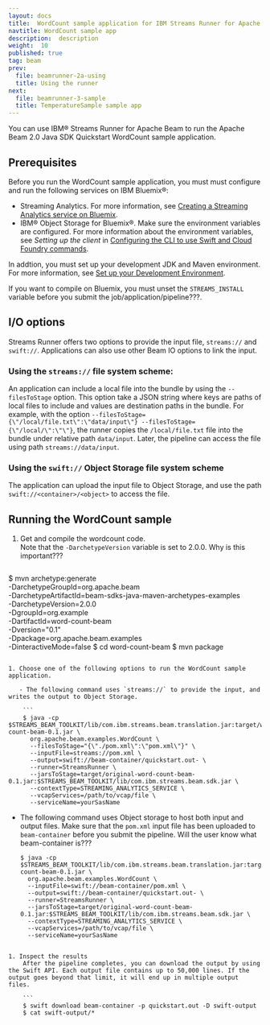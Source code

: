 ```yaml
---
layout: docs
title:  WordCount sample application for IBM Streams Runner for Apache Beam
navtitle: WordCount sample app
description:  description
weight:  10
published: true
tag: beam
prev:
  file: beamrunner-2a-using
  title: Using the runner
next:
  file: beamrunner-3-sample
  title: TemperatureSample sample app
---
```


You can use IBM® Streams Runner for Apache Beam to run the Apache Beam 2.0 Java SDK Quickstart WordCount sample application.

## Prerequisites

Before you run the WordCount sample application, you must must configure and run the following services on IBM Bluemix®:

- Streaming Analytics. For more information, see [Creating a Streaming Analytics service on Bluemix](http://127.0.0.1:4000/streamsx.documentation/docs/beamrunner/beamrunner-2-install/#creating-a-streaming-analytics-service-on-bluemix).
- IBM® Object Storage for Bluemix®. Make sure the environment variables are configured. For more information about the environment variables, see _Setting up the client_ in [Configuring the CLI to use Swift and Cloud Foundry commands](https://console.stage1.bluemix.net/docs/services/ObjectStorage/os_configuring.html).

In addtion, you must set up your development JDK and Maven environment. For more information, see [Set up your Development Environment](https://beam.apache.org/get-started/quickstart-java/#set-up-your-development-environment).

If you want to compile on Bluemix, you must unset the `STREAMS_INSTALL` variable before you submit the job/application/pipeline???.

## I/O options

Streams Runner offers two options to provide the input file, `streams://` and `swift://`. Applications can also use other Beam IO options to link the input.

### Using the `streams://` file system scheme:

An application can include a local file into the bundle by using the `--filesToStage` option. This option take a JSON string where keys are paths of local files to include and values are destination paths in the bundle. For example, with the option `--filesToStage={\"/local/file.txt\":\"data/input\"} --filesToStage={\"/local/\":\"\"}`, the runner copies the `/local/file.txt` file into the bundle under relative path `data/input`. Later, the pipeline can access the file using path `streams://data/input`.

### Using the `swift://` Object Storage file system scheme

The application can upload the input file to Object Storage, and use the path `swift://<container>/<object>` to access the file.

## Running the WordCount sample

1. Get and compile the wordcount code.  
    Note that the `-DarchetypeVersion` variable is set to 2.0.0. Why is this important???

   ```
$ mvn archetype:generate \
          -DarchetypeGroupId=org.apache.beam \
          -DarchetypeArtifactId=beam-sdks-java-maven-archetypes-examples \
          -DarchetypeVersion=2.0.0 \
          -DgroupId=org.example \
          -DartifactId=word-count-beam \
          -Dversion="0.1" \
          -Dpackage=org.apache.beam.examples \
          -DinteractiveMode=false
$ cd word-count-beam
$ mvn package
```

1. Choose one of the following options to run the WordCount sample application.

   - The following command uses `streams://` to provide the input, and writes the output to Object Storage.

    ```
    $ java -cp $STREAMS_BEAM_TOOLKIT/lib/com.ibm.streams.beam.translation.jar:target/word-count-beam-0.1.jar \
      org.apache.beam.examples.WordCount \
      --filesToStage="{\"./pom.xml\":\"pom.xml\"}" \
      --inputFile=streams://pom.xml \
      --output=swift://beam-container/quickstart.out- \
      --runner=StreamsRunner \
      --jarsToStage=target/original-word-count-beam-0.1.jar:$STREAMS_BEAM_TOOLKIT/lib/com.ibm.streams.beam.sdk.jar \
      --contextType=STREAMING_ANALYTICS_SERVICE \
      --vcapServices=/path/to/vcap/file \
      --serviceName=yourSasName
```

  - The following command uses Object storage to host both input and output files. Make sure that the `pom.xml` input file has been uploaded to `beam-container` before you submit the pipeline. Will the user know what beam-container is???

    ```
    $ java -cp $STREAMS_BEAM_TOOLKIT/lib/com.ibm.streams.beam.translation.jar:target/word-count-beam-0.1.jar \
      org.apache.beam.examples.WordCount \
      --inputFile=swift://beam-container/pom.xml \
      --output=swift://beam-container/quickstart.out- \
      --runner=StreamsRunner \
      --jarsToStage=target/original-word-count-beam-0.1.jar:$STREAMS_BEAM_TOOLKIT/lib/com.ibm.streams.beam.sdk.jar \
      --contextType=STREAMING_ANALYTICS_SERVICE \
      --vcapServices=/path/to/vcap/file \
      --serviceName=yourSasName
```

1. Inspect the results
    After the pipeline completes, you can download the output by using the Swift API. Each output file contains up to 50,000 lines. If the output goes beyond that limit, it will end up in multiple output files.

    ```
    $ swift download beam-container -p quickstart.out -D swift-output
    $ cat swift-output/*
```
